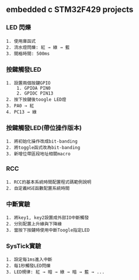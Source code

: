 ## embedded c STM32F429 projects
### LED 閃爍
    1. 使用庫函式
    2. 流水燈閃爍: 紅 → 綠 → 藍
    3. 間格時間: 500ms

### 按鍵觸發LED
    1. 設置兩個按鍵GPIO
        1. GPIOA PIN0
        2. GPIOC PIN13
    2. 按下按鍵後toogle LED燈
    3. PA0 → 紅
    4. PC13 → 綠

### 按鍵觸發LED(帶位操作版本)
    1. 將初始化操作改成bit-banding
    2. 將toggle函式改為bit-banding 
    3. 新增位帶區段地址相關macro

### RCC
    1. RCC的基本系統時間配置程式碼範例說明
    2. 自定義HSE函數配置系統時間

### 中斷實驗
    1. 將key1, key2設置成外部IO中斷觸發
    2. 分別配置上升緣與下降緣
    3. 當按下按鍵時使用中斷Toogle指定LED

### SysTick實驗
    1. 設定每1ms進入中斷
    2. 每1秒觸發LED閃爍
    3. LED規律: 紅 → 暗 → 綠 → 暗 → 藍 → ...

